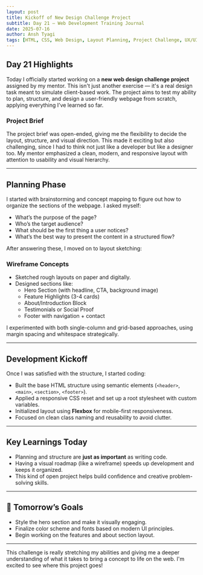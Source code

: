 ```yaml
---
layout: post
title: Kickoff of New Design Challenge Project
subtitle: Day 21 – Web Development Training Journal
date: 2025-07-16
author: Ansh Tyagi
tags: [HTML, CSS, Web Design, Layout Planning, Project Challenge, UX/UI]
---
```


## Day 21 Highlights

Today I officially started working on a **new web design challenge project** assigned by my mentor. This isn't just another exercise — it's a real design task meant to simulate client-based work. The project aims to test my ability to plan, structure, and design a user-friendly webpage from scratch, applying everything I’ve learned so far.

### Project Brief

The project brief was open-ended, giving me the flexibility to decide the layout, structure, and visual direction. This made it exciting but also challenging, since I had to think not just like a developer but like a designer too. My mentor emphasized a clean, modern, and responsive layout with attention to usability and visual hierarchy.

---

## Planning Phase

I started with brainstorming and concept mapping to figure out how to organize the sections of the webpage. I asked myself:

- What’s the purpose of the page?
- Who’s the target audience?
- What should be the first thing a user notices?
- What’s the best way to present the content in a structured flow?

After answering these, I moved on to layout sketching:

### Wireframe Concepts

- Sketched rough layouts on paper and digitally.
- Designed sections like:
  - Hero Section (with headline, CTA, background image)
  - Feature Highlights (3-4 cards)
  - About/Introduction Block
  - Testimonials or Social Proof
  - Footer with navigation + contact

I experimented with both single-column and grid-based approaches, using margin spacing and whitespace strategically.

---

## Development Kickoff

Once I was satisfied with the structure, I started coding:

- Built the base HTML structure using semantic elements (`<header>`, `<main>`, `<section>`, `<footer>`).
- Applied a responsive CSS reset and set up a root stylesheet with custom variables.
- Initialized layout using **Flexbox** for mobile-first responsiveness.
- Focused on clean class naming and reusability to avoid clutter.

---

## Key Learnings Today

- Planning and structure are **just as important** as writing code.
- Having a visual roadmap (like a wireframe) speeds up development and keeps it organized.
- This kind of open project helps build confidence and creative problem-solving skills.

---

## 🚀 Tomorrow’s Goals

- Style the hero section and make it visually engaging.
- Finalize color scheme and fonts based on modern UI principles.
- Begin working on the features and about section layout.

---

This challenge is really stretching my abilities and giving me a deeper understanding of what it takes to bring a concept to life on the web. I'm excited to see where this project goes!
